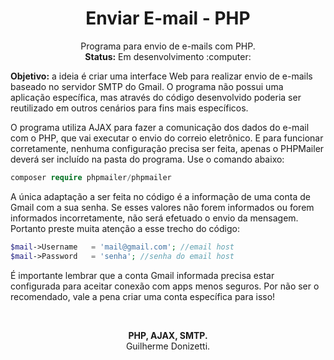 <h1 align="center">
  Enviar E-mail - PHP
</h1>
<p align="center">Programa para envio de e-mails com PHP.<br><b>Status:</b> Em desenvolvimento :computer:</p>

<b>Objetivo:</b> a ideia é criar uma interface Web para realizar envio de e-mails baseado no servidor SMTP do Gmail. O programa não possui uma aplicação específica, mas através do código desenvolvido poderia ser reutilizado em outros cenários para fins mais específicos.

O programa utiliza AJAX para fazer a comunicação dos dados do e-mail com o PHP, que vai executar o envio do correio eletrônico. E para funcionar corretamente, nenhuma configuração precisa ser feita, apenas o PHPMailer deverá ser incluído na pasta do programa. Use o comando abaixo:
```php
composer require phpmailer/phpmailer
```
 A única adaptação a ser feita no código é a informação de uma conta de Gmail com a sua senha. Se esses valores não forem informados ou forem informados incorretamente, não será efetuado o envio da mensagem. Portanto preste muita atenção a esse trecho do código:
 ```php
$mail->Username   = 'mail@gmail.com'; //email host
$mail->Password   = 'senha'; //senha do email host
 ```
 
 É importante lembrar que a conta Gmail informada precisa estar configurada para aceitar conexão com apps menos seguros. Por não ser o recomendado, vale a pena criar uma conta específica para isso!
 
 <br>
 
 <p align="center">
 <b>PHP, AJAX, SMTP.</b><br>
 Guilherme Donizetti.
 </p>
